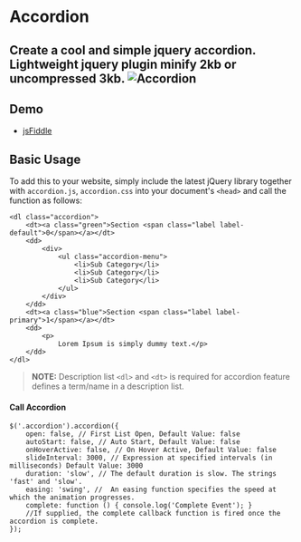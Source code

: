 Accordion
=====================

Create a cool and simple jquery accordion. Lightweight jquery plugin minify 2kb or uncompressed 3kb.
<img src="http://lh5.googleusercontent.com/-8DZSn4H4R_M/UpWh1TnlB-I/AAAAAAAACeU/nSnjDqrcbQo/w817-h394-no/accordion.png" alt="Accordion" title="Accordion" style="max-width:100%;" />
----------
Demo
---------
- [jsFiddle](http://jsfiddle.net/lesson8/96g4h/show/)

Basic Usage
---------

To add this to your website, simply include the latest jQuery library together with `accordion.js`, `accordion.css` into your document's `<head>` and call the function as follows:
```
<dl class="accordion">
    <dt><a class="green">Section <span class="label label-default">0</span></a></dt>
    <dd>
        <div>
            <ul class="accordion-menu">
                <li>Sub Category</li>
                <li>Sub Category</li>
                <li>Sub Category</li>
            </ul>
        </div>
    </dd>
    <dt><a class="blue">Section <span class="label label-primary">1</span></a></dt>
    <dd>
        <p>
            Lorem Ipsum is simply dummy text.</p>
    </dd>
</dl>

```
> **NOTE:** Description list `<dl>` and `<dt>` is required for accordion feature defines a term/name in a description list.

#### <i class="icon-file"></i> Call Accordion

```
$('.accordion').accordion({
    open: false, // First List Open, Default Value: false
    autoStart: false, // Auto Start, Default Value: false
    onHoverActive: false, // On Hover Active, Default Value: false
    slideInterval: 3000, // Expression at specified intervals (in milliseconds) Default Value: 3000
    duration: 'slow', // The default duration is slow. The strings 'fast' and 'slow'.
    easing: 'swing', //  An easing function specifies the speed at which the animation progresses.
    complete: function () { console.log('Complete Event'); } 
    //If supplied, the complete callback function is fired once the accordion is complete.
});

```

